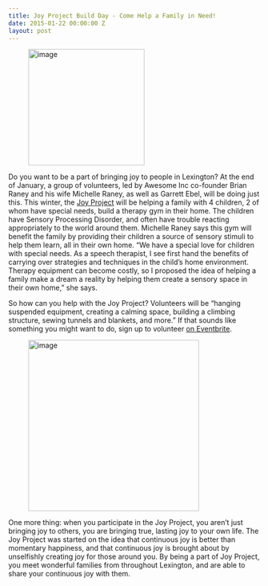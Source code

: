 ```yaml
---
title: Joy Project Build Day - Come Help a Family in Need!
date: 2015-01-22 00:00:00 Z
layout: post
---
```

 
<p><figure class="tmblr-full" data-orig-height="720" data-orig-width="720" data-orig-src="https://lh3.googleusercontent.com/uqzwqAHqerEY7eoN7YT-T-BzRUDGhgYQwcPGUcfAaVon5r3u6aTLaH0koqliSpzSyTTvguMDFkYakEZM08abMht1EnR4ySWyNuMb82Xf4tnr1Q31TpEgu2uCSczGG7G-HA"><img alt="image" height="232px;" src="https://66.media.tumblr.com/55789df625ef3f8bee73b80872a0048d/tumblr_inline_pk1yqwPNc41spm8pc_540.gif" width="232px;" data-orig-height="720" data-orig-width="720" data-orig-src="https://lh3.googleusercontent.com/uqzwqAHqerEY7eoN7YT-T-BzRUDGhgYQwcPGUcfAaVon5r3u6aTLaH0koqliSpzSyTTvguMDFkYakEZM08abMht1EnR4ySWyNuMb82Xf4tnr1Q31TpEgu2uCSczGG7G-HA"/></figure></p>
<p>Do you want to be a part of bringing joy to people in Lexington? At the end of January, a group of volunteers, led by Awesome Inc co-founder Brian Raney and his wife Michelle Raney, as well as Garrett Ebel, will be doing just this. This winter, the <a href="http://continuousjoy.org" target="_blank">Joy Project</a> will be helping a family with 4 children, 2 of whom have special needs, build a therapy gym in their home. The children have Sensory Processing Disorder, and often have trouble reacting appropriately to the world around them. Michelle Raney says this gym will benefit the family by providing their children a source of sensory stimuli to help them learn, all in their own home. “We have a special love for children with special needs. As a speech therapist, I see first hand the benefits of carrying over strategies and techniques in the child&rsquo;s home environment. Therapy equipment can become costly, so I proposed the idea of helping a family make a dream a reality by helping them create a sensory space in their own home,” she says.</p>
<p><span>So how can you help with the Joy Project? Volunteers will be “hanging suspended equipment, creating a calming space, building a climbing structure, sewing tunnels and blankets, and more.” If that sounds like something you might want to do, sign up to volunteer </span><a href="https://www.eventbrite.com/e/joy-project-build-day-sensory-gym-for-special-needs-family-tickets-15216424736" target="_blank">on Eventbrite</a>.</p>
<p><span><figure class="tmblr-full" data-orig-height="600" data-orig-width="600" data-orig-src="https://lh5.googleusercontent.com/srnYYZF3vBS8gxj8aTk_bhydHnp3FJOe-67pWKC2ElCBGcJku4yU0UzoNzu5A1L6WAAS6hX4HyCJZK42cTbLkSHk6cFBmFF7yFkFC38zpjFaADgFFw7DWzRNY0W_0tL-8g"><img alt="image" height="341px;" src="https://66.media.tumblr.com/55f2eb05051432ffa610af65d426782c/tumblr_inline_pk1yqwxIoR1spm8pc_540.png" width="341px;" data-orig-height="600" data-orig-width="600" data-orig-src="https://lh5.googleusercontent.com/srnYYZF3vBS8gxj8aTk_bhydHnp3FJOe-67pWKC2ElCBGcJku4yU0UzoNzu5A1L6WAAS6hX4HyCJZK42cTbLkSHk6cFBmFF7yFkFC38zpjFaADgFFw7DWzRNY0W_0tL-8g"/></figure></span></p>
<p><span>One more thing: when you participate in the Joy Project, you aren’t just bringing joy to others, you are bringing true, lasting joy to your own life. The Joy Project was started on the idea that continuous joy is better than momentary happiness, and that continuous joy is brought about by unselfishly creating joy for those around you. By being a part of Joy Project, you meet wonderful families from throughout Lexington, and are able to share your continuous joy with them.</span></p>

